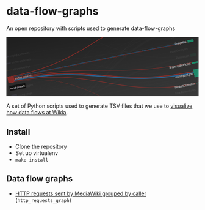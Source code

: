 # data-flow-graphs
An open repository with scripts used to generate data-flow-graphs

![](https://raw.githubusercontent.com/macbre/data-flow-graph/master/docs/data-flow-example.png)

A set of Python scripts used to generate TSV files that we use to [visualize how data flows at Wikia](https://github.com/macbre/data-flow-graph).

## Install

* Clone the repository
* Set up virtualenv
* `make install`

## Data flow graphs

* [HTTP requests sent by MediaWiki grouped by caller](https://gist.github.com/macbre/3ac2c20a4e059ab263c4c92507d18e26) (`http_requests_graph`)
